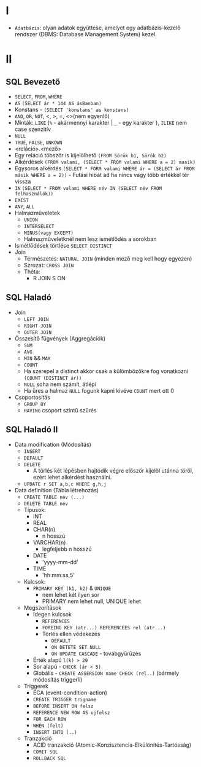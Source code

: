 # I

- `Adatbázis`: olyan adatok együttese, amelyet egy adatbázis-kezelő rendszer (DBMS: Database Management System) kezel.

# II

## SQL Bevezető

- `SELECT`, `FROM`, `WHERE`
- `AS` `(SELECT ár * 144 AS ásBanban)`
- Konstans - `(SELECT 'konstans' as konstans)`
- `AND`, `OR`, `NOT`, <, >, =, <>(nem egyenlő)
- Minták: `LIKE` (`%` - akármennyi karakter | `_` - egy karakter ), `ILIKE` nem case szenzitív
- `NULL`
- `TRUE`, `FALSE`, `UNKOWN`
- <reláció>.<mező>
- Egy reláció töbször is kijelölhető `(FROM Sörök b1, Sörök b2)`
- Alkérdések `(FROM valami, (SELECT * FROM valami WHERE a = 2) masik)`
- Egysoros alkérdés `(SELECT * FORM valami WHERE ár = (SELECT ár FROM másik WHERE a = 2))` - Futási hibát ad ha nincs vagy több értékkel tér vissza
- `IN` `(SELECT * FROM valami WHERE név IN (SELECT név FROM felhasználók))`
- `EXIST`
- `ANY`, `ALL`
- Halmazműveletek
    - `UNION`
    - `INTERSELECT`
    - `MINUS(vagy EXCEPT)`
    - Halmazműveletknél nem lesz ismétlődés a sorokban
- Ismétlődések törtlése `SELECT DISTINCT`
- Join
    - Természetes: `NATURAL JOIN` (minden mező meg kell hogy egyezen)
    - Szrozat: `CROSS JOIN`
    - Théta:
        - R JOIN S ON 

## SQL Haladó
- Join
    - `LEFT JOIN`
    - `RIGHT JOIN`
    - `OUTER JOIN`
- Összesítő fügvények (Aggregációk)
    - `SUM`
    - `AVG`
    - `MIN` && `MAX`
    - `COUNT`
    - Ha szerepel a distinct akkor csak a külömbözőkre fog vonatkozni `(COUNT (DISTINCT ár))`
    - `NULL` soha nem számít, átlépi
    - Ha üres a halmaz `NULL` fogunk kapni kivéve `COUNT` mert ott 0
- Csoportosítás
    - `GROUP BY`
    - `HAVING` csoport szintű szűrés

## SQL Haladó II

- Data modification (Módosítás)
    - `INSERT`
    - `DEFAULT`
    - `DELETE`
        - A törlés két lépésben hajtódik végre először kijelöl utánna töröl, ezért lehet alkérdést használni.
    - `UPDATE r SET a,b,c WHERE g,h,j`
- Data definition (Tábla létrehozás)
    - `CREATE TABLE név (...)`
    - `DELETE TABLE név`
    - Típusok:
        - INT
        - REAL
        - CHAR(n)
            - n hosszú
        - VARCHAR(n)
            - legfeljebb n hosszú
        - DATE
            - 'yyyy-mm-dd'
        - TIME
            - 'hh:mm:ss,5'
    - Kulcsok:
        - `PRIMARY KEY (k1, k2)` & `UNIQUE`
            - nem lehet két ilyen sor
            - PRIMARY nem lehet null, UNIQUE lehet
    - Megszorítások 
        - Idegen kulcsok
            - `REFERENCES`
            - `FOREING KEY (atr...) REFERENCEES rel (atr...)`
            - Törlés ellen védekezés
                - `DEFAULT`
                - `ON DETETE SET NULL`
                - `ON UPDATE CASCADE` - továbgyűrűzés
        - Érték alapú `l(k) > 20`
        - Sor alapú - `CHECK (ár < 5)`
        - Globális - `CREATE ASSERSION name CHECK (rel..)` (bármely módosítás triggerli)
    - Triggerek
        - ECA (event-condition-action)
        - `CREATE TRIGGER trigname`
        - `BEFORE INSERT ON felsz`
        - `REFERENCE NEW ROW AS ujfelsz`
        - `FOR EACH ROW`
        - `WHEN (felt)`
        - `INSERT INTO (..)`
    - Tranzakció
        - ACID tranzakció (Atomic-Konzisztencia-Elkülönítés-Tartósság)
        - `COMIT SQL`
        - `ROLLBACK SQL`


